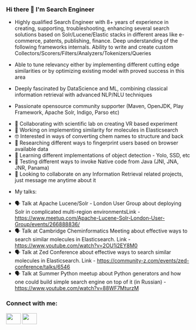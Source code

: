 ### Hi there 👋 I'm Search Engineer

* Highly qualified Search Engineer with 8+ years of experience in creating, supporting, troubleshooting, enhancing several search solutions based on Solr/Lucene/Elastic stacks in different areas like e-commerce, patents, publishing, finance. Deep understanding of the following frameworks internals. Ability to write and create custom Collectors/Scorers/Filters/Analyzers/Tokenizers/Queries

* Able to tune relevancy either by implementing different cutting edge similarities or by optimizing existing model with proved success in this area

* Deeply fascinated by DataScience and ML, combining classical information retrieval with advanced NLP/NLU techniques

* Passionate opensource community supporter (Maven, OpenJDK, Play Framework, Apache Solr, Indigo, Parso etc)

- 🥽 Collaborating with scientific lab on creating VR based experiment
- 🔭 Working on implementing similarity for molecules in Elasticsearch
- 🤓 Interested in ways of converting chem names to structure and back
- 🔬 Researching different ways to fingerprint users based on browser available data
- 🌱 Learning different implementations of object detection - Yolo, SSD, etc
- 🧪 Testing different ways to invoke Native code from Java (JNI, JNA, JNR, Panama)
- 👯 Looking to collaborate on any Information Retrieval related projects, just message me anytime about it

* My talks:
- 🗣️ Talk at Apache Lucene/Solr - London User Group about deploying Solr in complicated multi-region environmentsLink - https://www.meetup.com/Apache-Lucene-Solr-London-User-Group/events/266888836/
- 🗣️ Talk at Cambridge Cheminformatics Meeting about effective ways to search similar molecules in Elasticsearch. Link - https://www.youtube.com/watch?v=2OU1j2EY8M0
- 🗣️ Talk at Zed Conference about effective ways to search similar molecules in Elasticsearch. Link - https://community-z.com/events/zed-conference/talks/6546
- 🗣️ Talk at Summer Python meetup about Python generators and how one could build simple search engine on top of it (in Russian) - https://www.youtube.com/watch?v=88WF7MturzM

<p align="left"> 
<h3 align="left">Connect with me:</h3>
<a href="https://www.linkedin.com/in/konstantin-p-8b0573142/" target="blank"><img align="center" src="https://cdn.jsdelivr.net/npm/simple-icons@3.0.1/icons/linkedin.svg" height="30" width="40" /></a>
<a href="https://stackoverflow.com/users/story/2663985" target="blank"><img align="center" src="https://cdn.jsdelivr.net/npm/simple-icons@3.0.1/icons/stackoverflow.svg" height="30" width="40" /></a>
</p>
